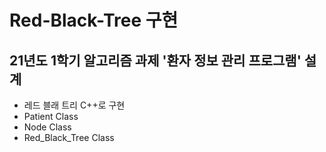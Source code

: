 # Red-Black-Tree 구현

## 21년도 1학기 알고리즘 과제 '환자 정보 관리 프로그램' 설계

- 레드 블래 트리 C++로 구현
- Patient Class
- Node Class
- Red_Black_Tree Class
